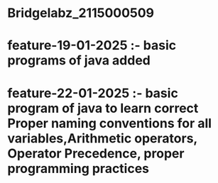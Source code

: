 # Bridgelabz_2115000509
# feature-19-01-2025 :- basic programs of java added 
# feature-22-01-2025 :- basic program of java to learn correct  Proper naming conventions for all variables,Arithmetic operators, Operator Precedence, proper programming practices 
